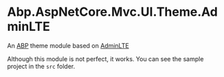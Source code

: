 # Abp.AspNetCore.Mvc.UI.Theme.AdminLTE

An [ABP](http://abp.io) theme module based on [AdminLTE](https://adminlte.io/)

Although this module is not perfect, it works. You can see the sample project in the `src` folder.
